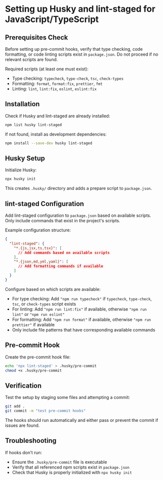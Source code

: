 # Setting up Husky and lint-staged for JavaScript/TypeScript

## Prerequisites Check

Before setting up pre-commit hooks, verify that type checking, code formatting, or code linting scripts exist in `package.json`. Do not proceed if no relevant scripts are found.

Required scripts (at least one must exist):
- Type checking: `typecheck`, `type-check`, `tsc`, `check-types`
- Formatting: `format`, `format:fix`, `prettier`, `fmt`
- Linting: `lint`, `lint:fix`, `eslint`, `eslint:fix`

## Installation

Check if Husky and lint-staged are already installed:

```bash
npm list husky lint-staged
```

If not found, install as development dependencies:

```bash
npm install --save-dev husky lint-staged
```

## Husky Setup

Initialize Husky:

```bash
npx husky init
```

This creates `.husky/` directory and adds a prepare script to `package.json`.

## lint-staged Configuration

Add lint-staged configuration to `package.json` based on available scripts. Only include commands that exist in the project's scripts.

Example configuration structure:
```json
{
  "lint-staged": {
    "*.{js,jsx,ts,tsx}": [
      // Add commands based on available scripts
    ],
    "*.{json,md,yml,yaml}": [
      // Add formatting commands if available
    ]
  }
}
```

Configure based on which scripts are available:
- For type checking: Add `"npm run typecheck"` if `typecheck`, `type-check`, `tsc`, or `check-types` script exists
- For linting: Add `"npm run lint:fix"` if available, otherwise `"npm run lint"` or `"npm run eslint"`
- For formatting: Add `"npm run format"` if available, otherwise `"npm run prettier"` if available
- Only include file patterns that have corresponding available commands

## Pre-commit Hook

Create the pre-commit hook file:

```bash
echo 'npx lint-staged' > .husky/pre-commit
chmod +x .husky/pre-commit
```

## Verification

Test the setup by staging some files and attempting a commit:

```bash
git add .
git commit -m "test pre-commit hooks"
```

The hooks should run automatically and either pass or prevent the commit if issues are found.

## Troubleshooting

If hooks don't run:
- Ensure the `.husky/pre-commit` file is executable
- Verify that all referenced npm scripts exist in `package.json`
- Check that Husky is properly initialized with `npx husky init`